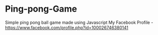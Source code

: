 # Ping-pong-Game
Simple ping pong ball game made using Javascript
My Facebook Profile - https://www.facebook.com/profile.php?id=100026746380141

